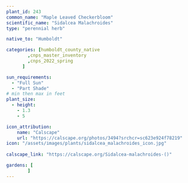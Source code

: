 ```yaml
---
plant_id: 243 
common_name: "Maple Leaved Checkerbloom"
scientific_name: "Sidalcea Malachroides"
type: "perennial herb"

native_to: "Humboldt"

categories: [humboldt_county_native
        ,cnps_master_inventory
        ,cnps_2022_spring
      ]

sun_requirements:
  - "Full Sun"
  - "Part Shade"
# min then max in feet
plant_size:
  - height: 
    - 1.3 
    - 5

icon_attribution: 
    name: "Calscape"
    url: "https://calscape.org/photos/3494?srchcr=sc623e924f78219"
icon: "/assets/images/plants/sidalcea_malachroides_icon.jpg"
 
calscape_link: "https://calscape.org/Sidalcea-malachroides-()"

gardens: [
        ]
---
```









